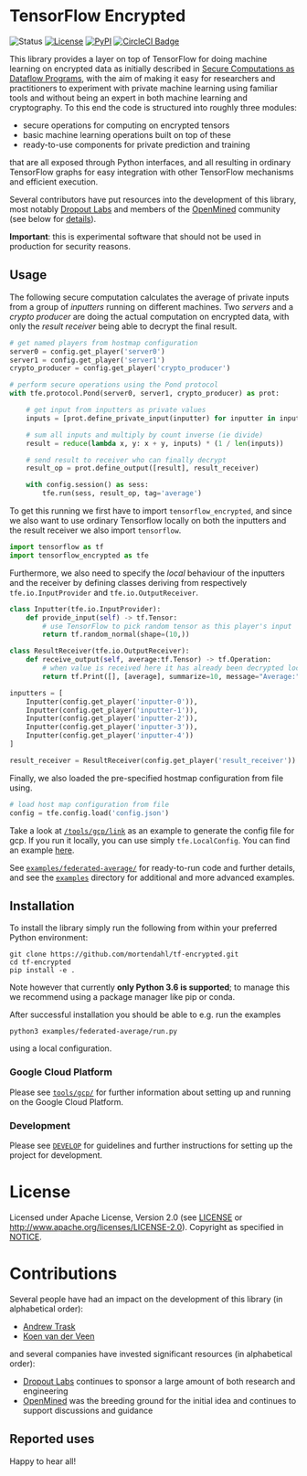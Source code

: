 # TensorFlow Encrypted

![Status](https://img.shields.io/badge/status-alpha-blue.svg)  [![License](https://img.shields.io/github/license/mortendahl/tf-encrypted.svg)](./LICENSE)  [![PyPI](https://img.shields.io/pypi/v/tf-encrypted.svg)](https://pypi.org/project/tf-encrypted/) [![CircleCI Badge](https://circleci.com/gh/mortendahl/tf-encrypted/tree/master.svg?style=svg)](https://circleci.com/gh/mortendahl/tf-encrypted/tree/master)

This library provides a layer on top of TensorFlow for doing machine learning on encrypted data as initially described in [Secure Computations as Dataflow Programs](https://mortendahl.github.io/2018/03/01/secure-computation-as-dataflow-programs/), with the aim of making it easy for researchers and practitioners to experiment with private machine learning using familiar tools and without being an expert in both machine learning and cryptography. To this end the code is structured into roughly three modules:

- secure operations for computing on encrypted tensors
- basic machine learning operations built on top of these
- ready-to-use components for private prediction and training

that are all exposed through Python interfaces, and all resulting in ordinary TensorFlow graphs for easy integration with other TensorFlow mechanisms and efficient execution.

Several contributors have put resources into the development of this library, most notably [Dropout Labs](https://dropoutlabs.com/) and members of the [OpenMined](https://www.openmined.org/) community (see below for [details](#contributions)).

**Important**: this is experimental software that should not be used in production for security reasons.

## Usage

The following secure computation calculates the average of private inputs from a group of *inputters* running on different machines. Two *servers* and a *crypto producer* are doing the actual computation on encrypted data, with only the *result receiver* being able to decrypt the final result.

```python
# get named players from hostmap configuration
server0 = config.get_player('server0')
server1 = config.get_player('server1')
crypto_producer = config.get_player('crypto_producer')

# perform secure operations using the Pond protocol
with tfe.protocol.Pond(server0, server1, crypto_producer) as prot:

    # get input from inputters as private values
    inputs = [prot.define_private_input(inputter) for inputter in inputters]

    # sum all inputs and multiply by count inverse (ie divide)
    result = reduce(lambda x, y: x + y, inputs) * (1 / len(inputs))

    # send result to receiver who can finally decrypt
    result_op = prot.define_output([result], result_receiver)

    with config.session() as sess:
        tfe.run(sess, result_op, tag='average')
```

To get this running we first have to import `tensorflow_encrypted`, and since we also want to use ordinary Tensorflow locally on both the inputters and the result receiver we also import `tensorflow`.

```python
import tensorflow as tf
import tensorflow_encrypted as tfe
```

Furthermore, we also need to specify the *local* behaviour of the inputters and the receiver by defining classes deriving from respectively `tfe.io.InputProvider` and `tfe.io.OutputReceiver`.

```python
class Inputter(tfe.io.InputProvider):
    def provide_input(self) -> tf.Tensor:
        # use TensorFlow to pick random tensor as this player's input
        return tf.random_normal(shape=(10,))

class ResultReceiver(tfe.io.OutputReceiver):
    def receive_output(self, average:tf.Tensor) -> tf.Operation:
        # when value is received here it has already been decrypted locally
        return tf.Print([], [average], summarize=10, message="Average:")

inputters = [
    Inputter(config.get_player('inputter-0')),
    Inputter(config.get_player('inputter-1')),
    Inputter(config.get_player('inputter-2')),
    Inputter(config.get_player('inputter-3')),
    Inputter(config.get_player('inputter-4'))
]

result_receiver = ResultReceiver(config.get_player('result_receiver'))
```

Finally, we also loaded the pre-specified hostmap configuration from file using.

```python
# load host map configuration from file
config = tfe.config.load('config.json')
```

Take a look at [`/tools/gcp/link`](./tools/gcp/link) as an example to generate the config file for gcp. If you run it locally, you can use simply `tfe.LocalConfig`. You can find an example [here](./examples/federated-average/run.py).

See [`examples/federated-average/`](./examples/federated-average/) for ready-to-run code and further details, and see the [`examples`](./examples/) directory for additional and more advanced examples.

## Installation

To install the library simply run the following from within your preferred Python environment:

```shell
git clone https://github.com/mortendahl/tf-encrypted.git
cd tf-encrypted
pip install -e .
```

Note however that currently **only Python 3.6 is supported**; to manage this we recommend using a package manager like pip or conda.

After successful installation you should be able to e.g. run the examples

```shell
python3 examples/federated-average/run.py
```

using a local configuration.

### Google Cloud Platform

Please see [`tools/gcp/`](./tools/gcp/) for further information about setting up and running on the Google Cloud Platform.

### Development

Please see [`DEVELOP`](./DEVELOP.md) for guidelines and further instructions for setting up the project for development.

# License

Licensed under Apache License, Version 2.0 (see [LICENSE](./LICENSE) or http://www.apache.org/licenses/LICENSE-2.0). Copyright as specified in [NOTICE](./NOTICE).

# Contributions

Several people have had an impact on the development of this library (in alphabetical order):

- [Andrew Trask](https://github.com/iamtrask)
- [Koen van der Veen](https://github.com/koenvanderveen)

and several companies have invested significant resources (in alphabetical order):

- [Dropout Labs](https://dropoutlabs.com/) continues to sponsor a large amount of both research and engineering
- [OpenMined](https://openmined.org) was the breeding ground for the initial idea and continues to support discussions and guidance

## Reported uses

Happy to hear all!

